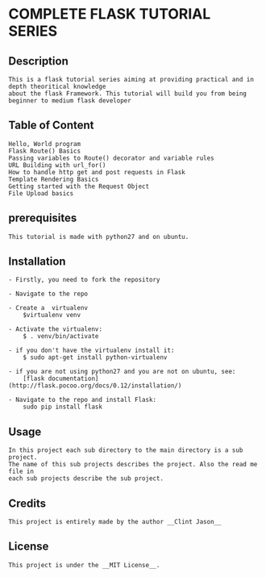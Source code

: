 # COMPLETE FLASK TUTORIAL SERIES

## Description
	This is a flask tutorial series aiming at providing practical and in depth theoritical knowledge
	about the flask Framework. This tutorial will build you from being beginner to medium flask developer

## Table of Content
	Hello, World program
	Flask Route() Basics
	Passing variables to Route() decorator and variable rules
	URL Building with url_for()
	How to handle http get and post requests in Flask
	Template Rendering Basics
	Getting started with the Request Object
	File Upload basics

## prerequisites
	This tutorial is made with python27 and on ubuntu.

## Installation
	- Firstly, you need to fork the repository
	
	- Navigate to the repo
	
	- Create a  virtualenv
		$virtualenv venv
	
	- Activate the virtualenv:
		$ . venv/bin/activate
	
	- if you don't have the virtualenv install it:
		$ sudo apt-get install python-virtualenv

	- if you are not using python27 and you are not on ubuntu, see:
		[flask documentation](http://flask.pocoo.org/docs/0.12/installation/)  
	
	- Navigate to the repo and install Flask:
		sudo pip install flask

## Usage
	In this project each sub directory to the main directory is a sub project.
	The name of this sub projects describes the project. Also the read me file in
	each sub projects describe the sub project.

## Credits
	This project is entirely made by the author __Clint Jason__

## License
	This project is under the __MIT License__.
